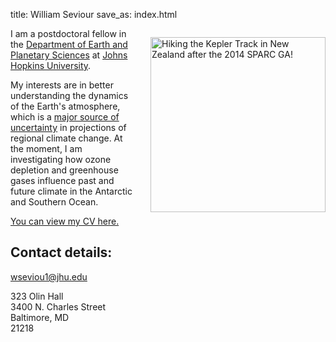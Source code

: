 title: William Seviour
save_as: index.html

<!-- <img src="/images/will.jpg" align="right" width="280"> -->

<img src="/images/will.jpg" width="280" style="float:right; margin: 1em 0 4em
2em;" title="Hiking the Kepler Track in New Zealand after the 2014 SPARC GA!"/>

I am a postdoctoral fellow in the
[Department of Earth and Planetary Sciences](http://eps.jhu.edu/) at [Johns
Hopkins University](http://jhu.edu/).

My interests are in better understanding the dynamics of the Earth's atmosphere,
which is a
[major source of uncertainty](http://www.nature.com/ngeo/journal/v7/n10/full/ngeo2253.html)
in projections of regional climate change. At the moment, I am investigating how
ozone depletion and greenhouse gases influence past and future climate in the
Antarctic and Southern Ocean.

<!--
Previously, I was a graduate student in the
[Stratosphere and Climate Group](http://www2.physics.ox.ac.uk/research/stratosphere-and-climate)
of
[Atmospheric, Oceanic and Planetary Physics](http://www2.physics.ox.ac.uk/research/atmospheric-oceanic-and-planetary-physics),
[Department of Physics](http://www2.physics.ox.ac.uk/),
[University of Oxford](http://www.ox.ac.uk/). I was supervised by
[Lesley Gray](http://www2.physics.ox.ac.uk/contacts/people/grayl), and
co-supervised by
[Steven Hardiman](http://www.metoffice.gov.uk/research/our-scientists/climate-chemistry-ecosystems/steven-hardiman)
as part of a CASE studentship with the Met Office. Before that I completed an
MSci in Natural Sciences at the University of Cambridge.
-->


[You can view my CV here.](https://docs.google.com/document/d/1FemGjRtLl9aGJwPRqmXSjJoIl67tkONhDSKprFpBCLo/pub)

## Contact details:

<wseviou1@jhu.edu>

323 Olin Hall  
3400 N. Charles Street  
Baltimore, MD  
21218  




